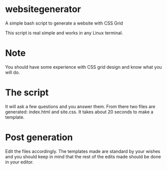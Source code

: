# websitegenerator
A simple bash script to generate a website with CSS Grid

This script is real simple and works in any Linux terminal.

# Note
You should have some experience with CSS grid design and know what you will do.

# The script

It will ask a few questions and you answer them.
From there two files are generated: index.html and site.css.
It takes about 20 seconds to make a template.

# Post generation

Edit the files accordingly. The templates made are standard by your wishes and you should keep in mind that the rest of the edits made should be done in your editor.
